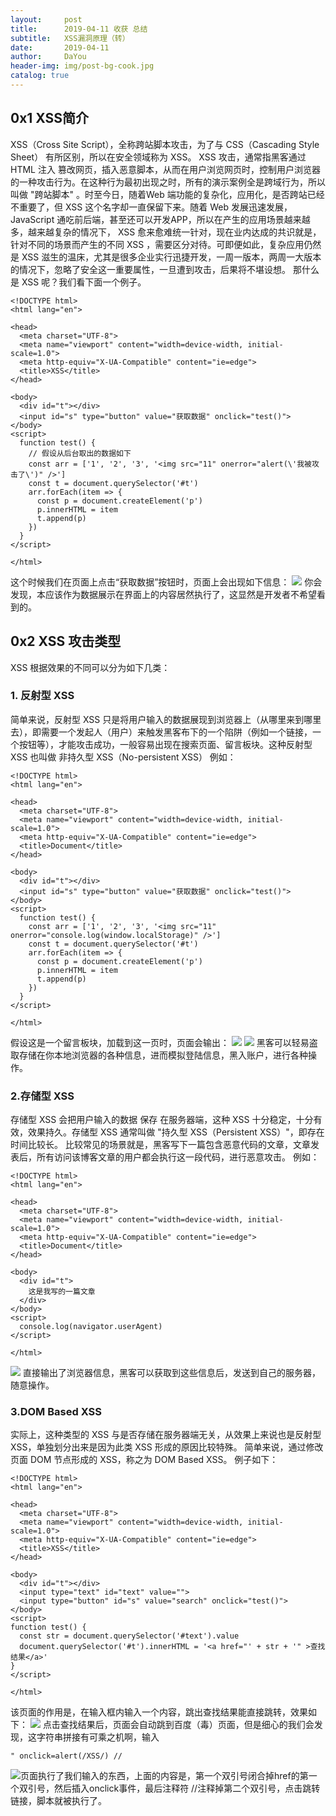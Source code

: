 ```yaml
---
layout:     post
title:      2019-04-11 收获 总结
subtitle:   XSS漏洞原理（转）
date:       2019-04-11
author:     DaYou
header-img: img/post-bg-cook.jpg
catalog: true
---
```



## 0x1  XSS简介
XSS（Cross Site Script），全称跨站脚本攻击，为了与 CSS（Cascading Style Sheet） 有所区别，所以在安全领域称为 XSS。
XSS 攻击，通常指黑客通过 HTML 注入 篡改网页，插入恶意脚本，从而在用户浏览网页时，控制用户浏览器的一种攻击行为。在这种行为最初出现之时，所有的演示案例全是跨域行为，所以叫做 "跨站脚本" 。时至今日，随着Web 端功能的复杂化，应用化，是否跨站已经不重要了，但 XSS 这个名字却一直保留下来。随着 Web 发展迅速发展，JavaScript 通吃前后端，甚至还可以开发APP，所以在产生的应用场景越来越多，越来越复杂的情况下， XSS 愈来愈难统一针对，现在业内达成的共识就是，针对不同的场景而产生的不同 XSS ，需要区分对待。可即便如此，复杂应用仍然是 XSS 滋生的温床，尤其是很多企业实行迅捷开发，一周一版本，两周一大版本的情况下，忽略了安全这一重要属性，一旦遭到攻击，后果将不堪设想。
那什么是 XSS 呢？我们看下面一个例子。
```
<!DOCTYPE html>
<html lang="en">

<head>
  <meta charset="UTF-8">
  <meta name="viewport" content="width=device-width, initial-scale=1.0">
  <meta http-equiv="X-UA-Compatible" content="ie=edge">
  <title>XSS</title>
</head>

<body>
  <div id="t"></div>
  <input id="s" type="button" value="获取数据" onclick="test()">
</body>
<script>
  function test() {
    // 假设从后台取出的数据如下
    const arr = ['1', '2', '3', '<img src="11" onerror="alert(\'我被攻击了\')" />']
    const t = document.querySelector('#t')
    arr.forEach(item => {
      const p = document.createElement('p')
      p.innerHTML = item
      t.append(p)
    })
  }
</script>

</html>
```
这个时候我们在页面上点击“获取数据”按钮时，页面上会出现如下信息：
![](https://wx2.sinaimg.cn/mw1024/0079f8Holy1g1z3b4zuy5j30iw04kwe9.jpg)
你会发现，本应该作为数据展示在界面上的内容居然执行了，这显然是开发者不希望看到的。
## 0x2  XSS 攻击类型
XSS 根据效果的不同可以分为如下几类：
### 1. 反射型 XSS
简单来说，反射型 XSS 只是将用户输入的数据展现到浏览器上（从哪里来到哪里去），即需要一个发起人（用户）来触发黑客布下的一个陷阱（例如一个链接，一个按钮等），才能攻击成功，一般容易出现在搜索页面、留言板块。这种反射型 XSS 也叫做 非持久型 XSS（No-persistent XSS） 
例如：
```
<!DOCTYPE html>
<html lang="en">

<head>
  <meta charset="UTF-8">
  <meta name="viewport" content="width=device-width, initial-scale=1.0">
  <meta http-equiv="X-UA-Compatible" content="ie=edge">
  <title>Document</title>
</head>

<body>
  <div id="t"></div>
  <input id="s" type="button" value="获取数据" onclick="test()">
</body>
<script>
  function test() {
    const arr = ['1', '2', '3', '<img src="11" onerror="console.log(window.localStorage)" />']
    const t = document.querySelector('#t')
    arr.forEach(item => {
      const p = document.createElement('p')
      p.innerHTML = item
      t.append(p)
    })
  }
</script>

</html>
```
假设这是一个留言板块，加载到这一页时，页面会输出：
![](https://wx1.sinaimg.cn/mw1024/0079f8Holy1g1z3b4zskfj30it06ka9t.jpg)
![](https://wx2.sinaimg.cn/mw1024/0079f8Holy1g1z3b52lvcj30kf05rq30.jpg)
黑客可以轻易盗取存储在你本地浏览器的各种信息，进而模拟登陆信息，黑入账户，进行各种操作。
### 2.存储型 XSS
存储型 XSS 会把用户输入的数据 保存 在服务器端，这种 XSS 十分稳定，十分有效，效果持久。存储型 XSS 通常叫做 "持久型 XSS（Persistent XSS）"，即存在时间比较长。
比较常见的场景就是，黑客写下一篇包含恶意代码的文章，文章发表后，所有访问该博客文章的用户都会执行这一段代码，进行恶意攻击。
例如：
```
<!DOCTYPE html>
<html lang="en">

<head>
  <meta charset="UTF-8">
  <meta name="viewport" content="width=device-width, initial-scale=1.0">
  <meta http-equiv="X-UA-Compatible" content="ie=edge">
  <title>Document</title>
</head>

<body>
  <div id="t">
    这是我写的一篇文章
  </div>
</body>
<script>
  console.log(navigator.userAgent)
</script>

</html>
```
![](https://wx4.sinaimg.cn/mw1024/0079f8Holy1g1z3b518j6j30kg09rjr9.jpg)
直接输出了浏览器信息，黑客可以获取到这些信息后，发送到自己的服务器，随意操作。
### 3.DOM Based XSS
实际上，这种类型的 XSS 与是否存储在服务器端无关，从效果上来说也是反射型 XSS，单独划分出来是因为此类 XSS 形成的原因比较特殊。
简单来说，通过修改页面 DOM 节点形成的 XSS，称之为 DOM Based XSS。
例子如下：
```
<!DOCTYPE html>
<html lang="en">

<head>
  <meta charset="UTF-8">
  <meta name="viewport" content="width=device-width, initial-scale=1.0">
  <meta http-equiv="X-UA-Compatible" content="ie=edge">
  <title>XSS</title>
</head>

<body>
  <div id="t"></div>
  <input type="text" id="text" value="">
  <input type="button" id="s" value="search" onclick="test()">
</body>
<script>
function test() {
  const str = document.querySelector('#text').value
  document.querySelector('#t').innerHTML = '<a href="' + str + '" >查找结果</a>'
}
</script>

</html>

```
该页面的作用是，在输入框内输入一个内容，跳出查找结果能直接跳转，效果如下：
![](https://wx3.sinaimg.cn/mw1024/0079f8Holy1g1z3b50x2xj30iu0aeq2r.jpg)
点击查找结果后，页面会自动跳到百度（毒）页面，但是细心的我们会发现，这字符串拼接有可乘之机啊，输入
```
" onclick=alert(/XSS/) //
```
![](https://wx2.sinaimg.cn/mw1024/0079f8Holy1g1z3kcki1cj30jl043wea.jpg)页面执行了我们输入的东西，上面的内容是，第一个双引号闭合掉href的第一个双引号，然后插入onclick事件，最后注释符 //注释掉第二个双引号，点击跳转链接，脚本就被执行了。